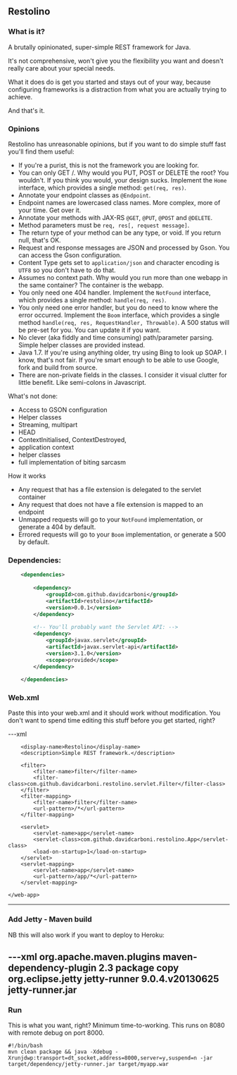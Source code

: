 Restolino
----------


### What is it?

A brutally opinionated, super-simple REST framework for Java.

It's not comprehensive, won't give you the flexibility you want and doesn't really care about your special needs.

What it does do is get you started and stays out of your way, because configuring frameworks is a distraction from what you are actually trying to achieve.

And that's it.


### Opinions

Restolino has unreasonable opinions, but if you want to do simple stuff fast you'll find them useful:

 * If you're a purist, this is not the framework you are looking for. 
 * You can only GET /. Why would you PUT, POST or DELETE the root? You wouldn't. If you think you would, your design sucks. Implement the `Home` interface, which provides a single method: `get(req, res)`.
 * Annotate your endpoint classes as `@Endpoint`.
 * Endpoint names are lowercased class names. More complex, more of your time. Get over it.
 * Annotate your methods with JAX-RS `@GET`, `@PUT`, `@POST` and `@DELETE`.
 * Method parameters must be `req, res[, request message]`. 
 * The return type of your method can be any type, or void. If you return null, that's OK.
 * Request and response messages are JSON and processed by Gson. You can access the Gson configuration.
 * Content Type gets set to `application/json` and character encoding is `UTF8` so you don't have to do that.
 * Assumes no context path. Why would you run more than one webapp in the same container? The container is the webapp.
 * You only need one 404 handler. Implement the `NotFound` interface, which provides a single method: `handle(req, res)`.
 * You only need one error handler, but you do need to know where the error occurred. Implement the `Boom` interface, which provides a single method `handle(req, res, RequestHandler, Throwable)`. A 500 status will be pre-set for you. You can update it if you want.
 * No clever (aka fiddly and time consuming) path/parameter parsing. Simple helper classes are provided instead.
 * Java 1.7. If you're using anything older, try using Bing to look up SOAP. I know, that's not fair. If you're smart enough to be able to use Google, fork and build from source.
 * There are non-private fields in the classes. I consider it visual clutter for little benefit. Like semi-colons in Javascript.

What's not done:
 * Access to GSON configuration
 * Helper classes
 * Streaming, multipart
 * HEAD
 * ContextInitialised, ContextDestroyed,
 * application context
 * helper classes
 * full implementation of biting sarcasm

How it works
 * Any request that has a file extension is delegated to the servlet container
 * Any request that does not have a file extension is mapped to an endpoint
 * Unmapped requests will go to your `NotFound` implementation, or generate a 404 by default.
 * Errored requests will go to your `Boom` implementation, or generate a 500 by default.


### Dependencies:

```xml
    <dependencies>
    
        <dependency>
            <groupId>com.github.davidcarboni</groupId>
            <artifactId>restolino</artifactId>
            <version>0.0.1</version>
        </dependency>
    
        <!-- You'll probably want the Servlet API: -->
        <dependency>
            <groupId>javax.servlet</groupId>
            <artifactId>javax.servlet-api</artifactId>
            <version>3.1.0</version>
            <scope>provided</scope>
        </dependency>
            
    </dependencies>
```


### Web.xml

Paste this into your web.xml and it should work without modification. 
You don't want to spend time editing this stuff before you get started, right?

---xml
    <web-app xmlns="http://java.sun.com/xml/ns/javaee" xmlns:xsi="http://www.w3.org/2001/XMLSchema-instance"
        xsi:schemaLocation="http://java.sun.com/xml/ns/javaee
                      http://java.sun.com/xml/ns/javaee/web-app_3_0.xsd"
        version="3.0" metadata-complete="true">

        <display-name>Restolino</display-name>
        <description>Simple REST framework.</description>

        <filter>
            <filter-name>filter</filter-name>
            <filter-class>com.github.davidcarboni.restolino.servlet.Filter</filter-class>
        </filter>
        <filter-mapping>
            <filter-name>filter</filter-name>
            <url-pattern>/*</url-pattern>
        </filter-mapping>

        <servlet>
            <servlet-name>app</servlet-name>
            <servlet-class>com.github.davidcarboni.restolino.App</servlet-class>
            <load-on-startup>1</load-on-startup>
        </servlet>
        <servlet-mapping>
            <servlet-name>app</servlet-name>
            <url-pattern>/app/*</url-pattern>
        </servlet-mapping>

    </web-app>
---


### Add Jetty - Maven build

NB this will also work if you want to deploy to Heroku:

---xml
</build>
    </plugins>
        <plugin>
            <groupId>org.apache.maven.plugins</groupId>
            <artifactId>maven-dependency-plugin</artifactId>
            <version>2.3</version>
            <executions>
                <execution>
                    <phase>package</phase>
                    <goals>
                        <goal>copy</goal>
                    </goals>
                    <configuration>
                        <artifactItems>
                            <artifactItem>
                                <groupId>org.eclipse.jetty</groupId>
                                <artifactId>jetty-runner</artifactId>
                                <version>9.0.4.v20130625</version>
                                <destFileName>jetty-runner.jar</destFileName>
                            </artifactItem>
                        </artifactItems>
                    </configuration>
                </execution>
            </executions>
        </plugin>
    </plugins>
</build>
---


### Run

This is what you want, right? Minimum time-to-working. This runs on 8080 with remote debug on port 8000.

    #!/bin/bash
    mvn clean package && java -Xdebug -Xrunjdwp:transport=dt_socket,address=8000,server=y,suspend=n -jar target/dependency/jetty-runner.jar target/myapp.war

